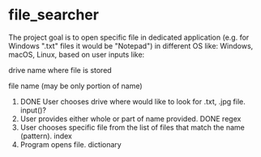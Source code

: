 # file_searcher

The project goal is to open specific file in dedicated application 
(e.g. for Windows ".txt" files it would be "Notepad") in different OS like: Windows, macOS, Linux,
based on user inputs like:

drive name where file is stored

file name (may be only portion of name)

1. DONE User chooses drive where would like to look for .txt, .jpg file.
    input()?
2. User provides either whole or part of name provided.
    DONE regex
3. User chooses specific file from the list of files that match the name (pattern).
    index
4. Program opens file.
    dictionary
